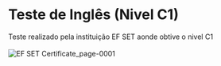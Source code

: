 # Teste de Inglês (Nivel C1)
Teste realizado pela instituição EF SET aonde obtive o nivel C1
<br></br>
![EF SET Certificate_page-0001](https://github.com/user-attachments/assets/547c89d7-8e2c-4a83-a537-dc5760247915)
